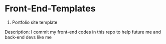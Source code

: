 # Front-End-Templates

1. Portfolio site template

Description:
I commit my front-end codes in this repo to help future me and back-end devs like me
